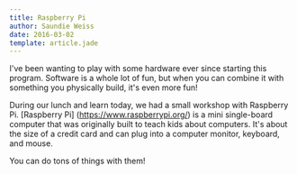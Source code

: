```yaml
---
title: Raspberry Pi
author: Saundie Weiss
date: 2016-03-02
template: article.jade
---
```


I've been wanting to play with some hardware ever since starting this program. Software is a whole lot of fun, but when you can combine it with something you physically build, it's even more fun!

<span class="more"></span>

During our lunch and learn today, we had a small workshop with Raspberry Pi. [Raspberry Pi] (https://www.raspberrypi.org/) is a mini single-board computer that was originally built to teach kids about computers. It's about the size of a credit card and can plug into a computer monitor, keyboard, and mouse.

You can do tons of things with them!
